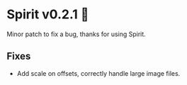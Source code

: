 # Spirit v0.2.1 👻

Minor patch to fix a bug, thanks for using Spirit.

## Fixes

 * Add scale on offsets, correctly handle large image files.
